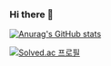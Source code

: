 ### Hi there 👋



[![Anurag's GitHub stats](https://github-readme-stats.vercel.app/api?username=seungtoctoc)](https://github.com/anuraghazra/github-readme-stats)

[![Solved.ac
프로필](http://mazassumnida.wtf/api/v2/generate_badge?boj=dltmxor31)](https://solved.ac/dltmxor31)
